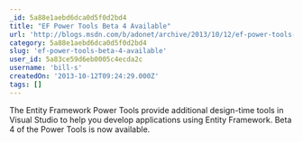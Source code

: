 ```yaml
---
_id: 5a88e1aebd6dca0d5f0d2bd4
title: "EF Power Tools Beta 4 Available"
url: 'http://blogs.msdn.com/b/adonet/archive/2013/10/12/ef-power-tools-beta-4-available.aspx'
category: 5a88e1aebd6dca0d5f0d2bd4
slug: 'ef-power-tools-beta-4-available'
user_id: 5a83ce59d6eb0005c4ecda2c
username: 'bill-s'
createdOn: '2013-10-12T09:24:29.000Z'
tags: []
---
```


The Entity Framework Power Tools provide additional design-time tools in Visual Studio to help you develop applications using Entity Framework. Beta 4 of the Power Tools is now available.
